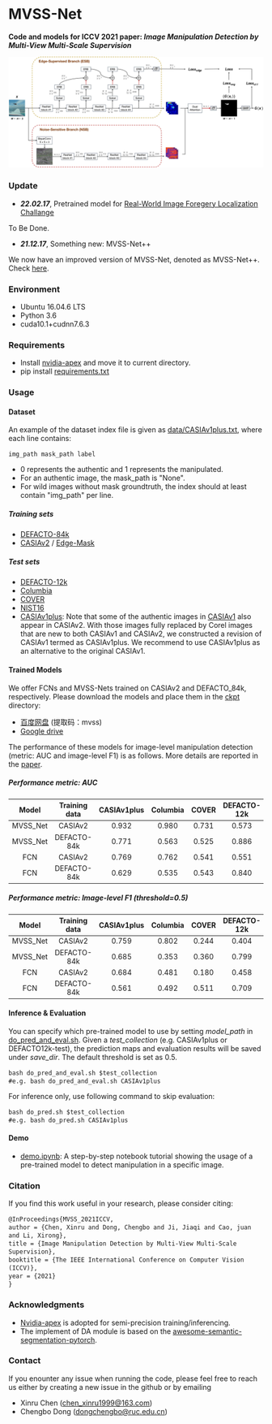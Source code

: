 # MVSS-Net

**Code and models for ICCV 2021 paper: *Image Manipulation Detection by Multi-View Multi-Scale Supervision***

![Image text](https://raw.githubusercontent.com/dong03/picture/main/framework.jpg)
### Update
- ***22.02.17***, Pretrained model for [Real-World Image Foregery Localization Challange](https://tianchi.aliyun.com/competition/entrance/531945/introduction)

To Be Done.
- ***21.12.17***,  Something new: MVSS-Net++

We now have an improved version of MVSS-Net, denoted as MVSS-Net++. Check [here](mvssnetplus.md).

### Environment

+ Ubuntu 16.04.6 LTS
+ Python 3.6
+ cuda10.1+cudnn7.6.3

  

### Requirements
+ Install [nvidia-apex](https://github.com/NVIDIA/apex) and move it to current directory.
+ pip install [requirements.txt](requirements.tx)



### Usage
#### Dataset

An example of the dataset index file is given as [data/CASIAv1plus.txt](data/CASIAv1plus.txt), where each line contains:
```angular2html
img_path mask_path label
```
- 0 represents the authentic and 1 represents the manipulated. 
- For an authentic image,  the mask_path is "None".
- For wild images without mask groundtruth, the index should at least contain "img_path" per line.  

##### Training sets

+ [DEFACTO-84k](./data/DEFACTO84k-train.txt)
+ [CASIAv2](./data/CASIAv2.txt) / [Edge-Mask](./data/edge_mask.zip)

##### Test sets

+ [DEFACTO-12k](./data/DEFACTO12k-test.txt)
+ [Columbia](./data/Columbia.txt) 
+ [COVER](./data/COVERAGE.txt)
+ [NIST16](./data/NIST16.txt)
+ [CASIAv1plus](./data/CASIAv1plus.txt): Note that some of the authentic images in [CASIAv1](./data/CASIAv1.txt) also appear in CASIAv2. With those images fully replaced by Corel images that are new to both CASIAv1 and CASIAv2, we constructed a revision of CASIAv1 termed as CASIAv1plus. We recommend to use CASIAv1plus as an alternative to the original CASIAv1.  


#### <span id = "jump">Trained Models</span>

We offer FCNs and MVSS-Nets trained on CASIAv2 and DEFACTO_84k, respectively. Please download the models and place them in the [ckpt](ckpt) directory:
+ [百度网盘](https://pan.baidu.com/s/1qbBulvsJ9FReUlng5zDYPg) (提取码：mvss)
+ [Google drive](https://drive.google.com/drive/folders/1CztGkd91xF1QqEXuc2n8rVDTBJ7X695U?usp=sharing)


The performance of these models for image-level manipulation detection (metric: AUC and image-level F1) is as follows. More details are reported in the [paper](https://arxiv.org/abs/2104.06832).

##### Performance metric: AUC
|   Model  | Training data | CASIAv1plus | Columbia |  COVER | DEFACTO-12k |
|:--------:|:-------------:|:-------:|:--------:|:------:|:-----------:|
| MVSS_Net | CASIAv2       | 0.932   | 0.980    | 0.731  | 0.573       |
| MVSS_Net | DEFACTO-84k   | 0.771   | 0.563    | 0.525  | 0.886      |
| FCN      | CASIAv2       | 0.769   | 0.762    | 0.541  | 0.551       |
| FCN      | DEFACTO-84k   | 0.629   | 0.535    | 0.543  | 0.840       |


##### Performance metric: Image-level F1 (threshold=0.5)

|   Model  | Training data | CASIAv1plus | Columbia |  COVER | DEFACTO-12k |
|:--------:|:-------------:|:-------:|:--------:|:------:|:-----------:|
| MVSS_Net | CASIAv2       | 0.759   | 0.802    | 0.244  | 0.404       |
| MVSS_Net | DEFACTO-84k   | 0.685   | 0.353    | 0.360  | 0.799       |
| FCN      | CASIAv2       | 0.684   | 0.481    | 0.180  | 0.458       |
| FCN      | DEFACTO-84k   | 0.561   | 0.492    | 0.511  | 0.709       |



#### Inference & Evaluation
You can specify which pre-trained model to use by setting *model_path* in [do_pred_and_eval.sh](do_pred_and_eval.sh). Given a *test_collection* (e.g. CASIAv1plus or DEFACTO12k-test), the prediction maps and evaluation results will be saved under *save_dir*. The default threshold is set as 0.5.

```
bash do_pred_and_eval.sh $test_collection
#e.g. bash do_pred_and_eval.sh CASIAv1plus
```
For inference only, use following command to skip evaluation:
```
bash do_pred.sh $test_collection
#e.g. bash do_pred.sh CASIAv1plus
```


#### Demo

+ [demo.ipynb](./demo.ipynb): A step-by-step notebook tutorial showing the usage of a pre-trained model to detect manipulation in a specific image.



### Citation
If you find this work useful in your research, please consider citing:
```
@InProceedings{MVSS_2021ICCV,  
author = {Chen, Xinru and Dong, Chengbo and Ji, Jiaqi and Cao, juan and Li, Xirong},  
title = {Image Manipulation Detection by Multi-View Multi-Scale Supervision},  
booktitle = {The IEEE International Conference on Computer Vision (ICCV)},  
year = {2021}  
}
```

### Acknowledgments
- [Nvidia-apex](https://github.com/NVIDIA/apex) is adopted for semi-precision training/inferencing.
- The implement of DA module is based on the  [awesome-semantic-segmentation-pytorch](https://github.com/Tramac/awesome-semantic-segmentation-pytorch).
### Contact

If you enounter any issue when running the code, please feel free to reach us either by creating a new issue in the github or by emailing

+ Xinru Chen (chen_xinru1999@163.com)
+ Chengbo Dong (dongchengbo@ruc.edu.cn)
